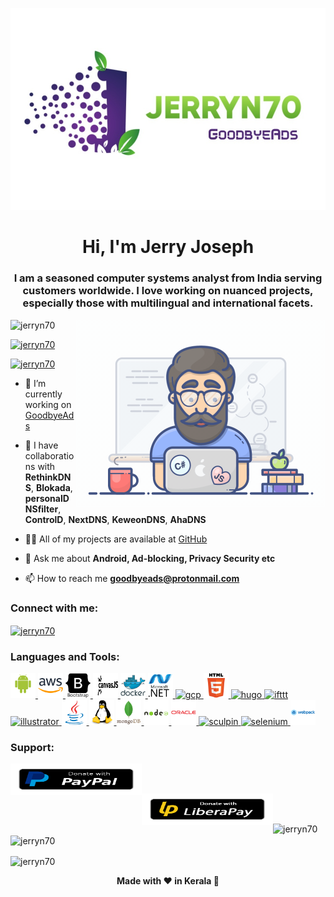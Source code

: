 [![MasterHead](https://raw.githubusercontent.com/jerryn70/jerryn70.github.io/main/Images/jerryn70%20logo2.jpeg)](https://jerryn70.github.io)
<h1 align="center">Hi, I'm Jerry Joseph</h1> 
<h3 align="center">I am a seasoned computer systems analyst from India serving customers worldwide. I love working on nuanced projects, especially those with multilingual and international facets.
</h3>
<img align="right" alt="Coding" width="400" src="https://raw.githubusercontent.com/jerryn70/jerryn70.github.io/main/Images/programmer.gif">

<p align="left"> <img src="https://komarev.com/ghpvc/?username=jerryn70&label=Profile%20views&color=0e75b6&style=flat" alt="jerryn70" /> </p>

<p align="left"> <a href="https://github.com/ryo-ma/github-profile-trophy"><img src="https://github-profile-trophy.vercel.app/?username=jerryn70" alt="jerryn70" /></a> </p>

<p align="left"> <a href="https://twitter.com/jerryn70" target="blank"><img src="https://img.shields.io/twitter/follow/jerryn70?logo=twitter&style=for-the-badge" alt="jerryn70" /></a> </p>

- 🔭 I’m currently working on [GoodbyeAds](https://jerryn70.github.io/GoodbyeAds)

- 👯 I have collaborations with **RethinkDNS**, **Blokada**, **personalDNSfilter**, **ControlD**, **NextDNS**, **KeweonDNS**, **AhaDNS**

- 👨‍💻 All of my projects are available at [GitHub](https://github.com/jerryn70)

- 💬 Ask me about **Android, Ad-blocking, Privacy Security etc**

- 📫 How to reach me **goodbyeads@protonmail.com**

<h3 align="left">Connect with me:</h3>
<p align="left">
<a href="https://twitter.com/jerryn70" target="blank"><img align="center" src="https://raw.githubusercontent.com/rahuldkjain/github-profile-readme-generator/master/src/images/icons/Social/twitter.svg" alt="jerryn70" height="30" width="40" /></a>
</p>

<h3 align="left">Languages and Tools:</h3>
<p align="left"> <a href="https://developer.android.com" target="_blank" rel="noreferrer"> <img src="https://raw.githubusercontent.com/devicons/devicon/master/icons/android/android-original-wordmark.svg" alt="android" width="40" height="40"/> </a> <a href="https://aws.amazon.com" target="_blank" rel="noreferrer"> <img src="https://raw.githubusercontent.com/devicons/devicon/master/icons/amazonwebservices/amazonwebservices-original-wordmark.svg" alt="aws" width="40" height="40"/> </a> <a href="https://getbootstrap.com" target="_blank" rel="noreferrer"> <img src="https://raw.githubusercontent.com/devicons/devicon/master/icons/bootstrap/bootstrap-plain-wordmark.svg" alt="bootstrap" width="40" height="40"/> </a> <a href="https://canvasjs.com" target="_blank" rel="noreferrer"> <img src="https://raw.githubusercontent.com/Hardik0307/Hardik0307/master/assets/canvasjs-charts.svg" alt="canvasjs" width="40" height="40"/> </a> <a href="https://www.docker.com/" target="_blank" rel="noreferrer"> <img src="https://raw.githubusercontent.com/devicons/devicon/master/icons/docker/docker-original-wordmark.svg" alt="docker" width="40" height="40"/> </a> <a href="https://dotnet.microsoft.com/" target="_blank" rel="noreferrer"> <img src="https://raw.githubusercontent.com/devicons/devicon/master/icons/dot-net/dot-net-original-wordmark.svg" alt="dotnet" width="40" height="40"/> </a> <a href="https://cloud.google.com" target="_blank" rel="noreferrer"> <img src="https://www.vectorlogo.zone/logos/google_cloud/google_cloud-icon.svg" alt="gcp" width="40" height="40"/> </a> <a href="https://www.w3.org/html/" target="_blank" rel="noreferrer"> <img src="https://raw.githubusercontent.com/devicons/devicon/master/icons/html5/html5-original-wordmark.svg" alt="html5" width="40" height="40"/> </a> <a href="https://gohugo.io/" target="_blank" rel="noreferrer"> <img src="https://api.iconify.design/logos-hugo.svg" alt="hugo" width="40" height="40"/> </a> <a href="https://ifttt.com/" target="_blank" rel="noreferrer"> <img src="https://www.vectorlogo.zone/logos/ifttt/ifttt-ar21.svg" alt="ifttt" width="40" height="40"/> </a> <a href="https://www.adobe.com/in/products/illustrator.html" target="_blank" rel="noreferrer"> <img src="https://www.vectorlogo.zone/logos/adobe_illustrator/adobe_illustrator-icon.svg" alt="illustrator" width="40" height="40"/> </a> <a href="https://www.java.com" target="_blank" rel="noreferrer"> <img src="https://raw.githubusercontent.com/devicons/devicon/master/icons/java/java-original.svg" alt="java" width="40" height="40"/> </a> <a href="https://www.linux.org/" target="_blank" rel="noreferrer"> <img src="https://raw.githubusercontent.com/devicons/devicon/master/icons/linux/linux-original.svg" alt="linux" width="40" height="40"/> </a> <a href="https://www.mongodb.com/" target="_blank" rel="noreferrer"> <img src="https://raw.githubusercontent.com/devicons/devicon/master/icons/mongodb/mongodb-original-wordmark.svg" alt="mongodb" width="40" height="40"/> </a> <a href="https://nodejs.org" target="_blank" rel="noreferrer"> <img src="https://raw.githubusercontent.com/devicons/devicon/master/icons/nodejs/nodejs-original-wordmark.svg" alt="nodejs" width="40" height="40"/> </a> <a href="https://www.oracle.com/" target="_blank" rel="noreferrer"> <img src="https://raw.githubusercontent.com/devicons/devicon/master/icons/oracle/oracle-original.svg" alt="oracle" width="40" height="40"/> </a> <a href="https://sculpin.io/" target="_blank" rel="noreferrer"> <img src="https://gist.githubusercontent.com/vivek32ta/c7f7bf583c1fb1c58d89301ea40f37fd/raw/1782aef8672484698c0dd407f900c4a329ed5bc4/sculpin.svg" alt="sculpin" width="40" height="40"/> </a> <a href="https://www.selenium.dev" target="_blank" rel="noreferrer"> <img src="https://raw.githubusercontent.com/detain/svg-logos/780f25886640cef088af994181646db2f6b1a3f8/svg/selenium-logo.svg" alt="selenium" width="40" height="40"/> </a> <a href="https://webpack.js.org" target="_blank" rel="noreferrer"> <img src="https://raw.githubusercontent.com/devicons/devicon/d00d0969292a6569d45b06d3f350f463a0107b0d/icons/webpack/webpack-original-wordmark.svg" alt="webpack" width="40" height="40"/> </a> </p>

<h3 align="left">Support:</h3>
<p><a href="https://paypal.me/jerryn70"> <img align="left" src="https://raw.githubusercontent.com/jerryn70/GoodbyeAds/master/Images/Paypal.png" height="50" width="210" alt="jerryn70" /></a></p><br><br>
<p><a href="https://liberapay.com/jerryn70/donate"> <img align="left" src="https://raw.githubusercontent.com/jerryn70/GoodbyeAds/master/Images/LiberaPay.png" height="50" width="210" alt="jerryn70" /></a></p><br><br>


<p><img align="left" src="https://github-readme-stats.vercel.app/api/top-langs?username=jerryn70&show_icons=true&locale=en&layout=compact" alt="jerryn70" /></p>

<p>&nbsp;<img align="center" src="https://github-readme-stats.vercel.app/api?username=jerryn70&show_icons=true&locale=en" alt="jerryn70" /></p>

<p><img align="center" src="https://github-readme-streak-stats.herokuapp.com/?user=jerryn70&" alt="jerryn70" /></p>

<p align="center">
  <strong>Made with ❤️ in Kerala 🌴</strong>
</p>
